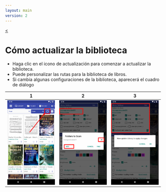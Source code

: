 ```yaml
---
layout: main
version: 2
---
```

[<](/wiki/faq/es)

# Cómo actualizar la biblioteca


* Haga clic en el icono de actualización para comenzar a actualizar la biblioteca.
* Puede personalizar las rutas para la biblioteca de libros.
* Si cambia algunas configuraciones de la biblioteca, aparecerá el cuadro de diálogo


|1|2|3|
|-|-|-|
|![](1.png)|![](2.png)|![](3.png)|

